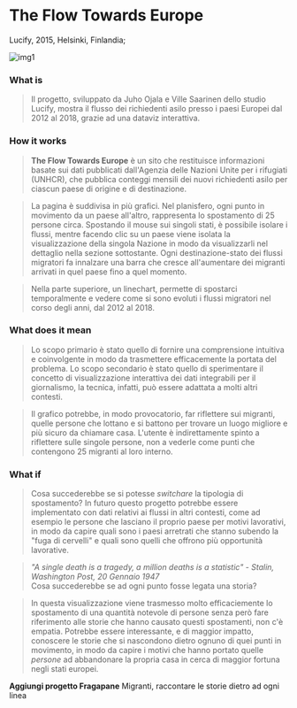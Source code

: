 # The Flow Towards Europe
Lucify, 2015, Helsinki, Finlandia;

![img1](https://github.com/RobertoAlesi/archive/blob/main/RobertoAlesi/Close_Reading/imgs/tfteurope.png)

### What is
>Il progetto, sviluppato da Juho Ojala e Ville Saarinen dello studio Lucify, mostra il flusso dei richiedenti asilo presso i paesi Europei dal 2012 al 2018, grazie ad una dataviz interattiva.


### How it works
>**The Flow Towards Europe** è un sito che restituisce informazioni basate sui dati pubblicati dall'Agenzia delle Nazioni Unite per i rifugiati (UNHCR), che pubblica conteggi mensili dei nuovi richiedenti asilo per ciascun paese di origine e di destinazione.

>La pagina è suddivisa in più grafici. Nel planisfero, ogni punto in movimento da un paese all'altro, rappresenta lo spostamento di 25 persone circa. Spostando il mouse sui singoli stati, è possibile isolare i flussi, mentre facendo clic su un paese viene isolata la visualizzazione della singola Nazione in modo da visualizzarli nel dettaglio nella sezione sottostante. Ogni destinazione-stato dei flussi migratori fa innalzare una barra che cresce all'aumentare dei migranti arrivati in quel paese fino a quel momento.

>Nella parte superiore, un linechart, permette di spostarci temporalmente e vedere come si sono evoluti i flussi migratori nel corso degli anni, dal 2012 al 2018.


### What does it mean
>Lo scopo primario è stato quello di fornire una comprensione intuitiva e coinvolgente in modo da trasmettere efficacemente la portata del problema.
Lo scopo secondario è stato quello di sperimentare il concetto di visualizzazione interattiva dei dati integrabili per il giornalismo, la tecnica, infatti, può essere adattata a molti altri contesti.

>Il grafico potrebbe, in modo provocatorio, far riflettere sui migranti, quelle persone che lottano e si battono per trovare un luogo migliore e più sicuro da chiamare casa. L'utente è indirettamente spinto a riflettere sulle singole persone, non a vederle come punti che contengono 25 migranti al loro interno.

### What if
>Cosa succederebbe se si potesse _switchare_ la tipologia di spostamento?
In futuro questo progetto potrebbe essere implementato con dati relativi ai flussi in altri contesti, come ad esempio le persone che lasciano il proprio paese per motivi lavorativi, in modo da capire quali sono i paesi arretrati che stanno subendo la "fuga di cervelli" e quali sono quelli che offrono più opportunità lavorative.  

>_"A single death is a tragedy, a million deaths is a statistic" - Stalin, Washington Post, 20 Gennaio 1947_  
Cosa succederebbe se ad ogni punto fosse legata una storia?

>In questa visualizzazione viene trasmesso molto efficaciemente lo spostamento di una quantità notevole di persone senza però fare riferimento alle storie che hanno causato questi spostamenti, non c'è empatia.
Potrebbe essere interessante, e di maggior impatto, conoscere le storie che si nascondono dietro ognuno di quei punti in movimento, in modo da capire i motivi che hanno portato quelle *persone* ad abbandonare la propria casa in cerca di maggior fortuna negli stati europei.

**Aggiungi progetto Fragapane** Migranti, raccontare le storie dietro ad ogni linea
